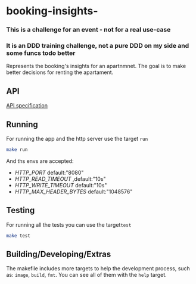 # booking-insights- 
### This is a challenge for an event - not for a real use-case
### It is an DDD training challenge, not a pure DDD on my side and some funcs todo better

Represents the booking's insights for an apartnmnet.
The goal is to make better decisions for renting the apartament.

## API

[API specification](https://app.swaggerhub.com/apis-docs/BlackfireSFL/BackendChallenge/1.0.1)

## Running
For running the app and the http server use the target `run`
```sh
make run 
```
And ths envs are accepted:

- *HTTP_PORT* default:"8080"
- *HTTP_READ_TIMEOUT* ,default:"10s"
- *HTTP_WRITE_TIMEOUT* default:"10s"
- *HTTP_MAX_HEADER_BYTES* default:"1048576"

## Testing
For running all the tests you can use the target`test`

```sh
make test
```

## Building/Developing/Extras
The makefile includes more targets to help the development process, such as: `image`, `build`, `fmt`.
You can see all of them with the `help` target.

